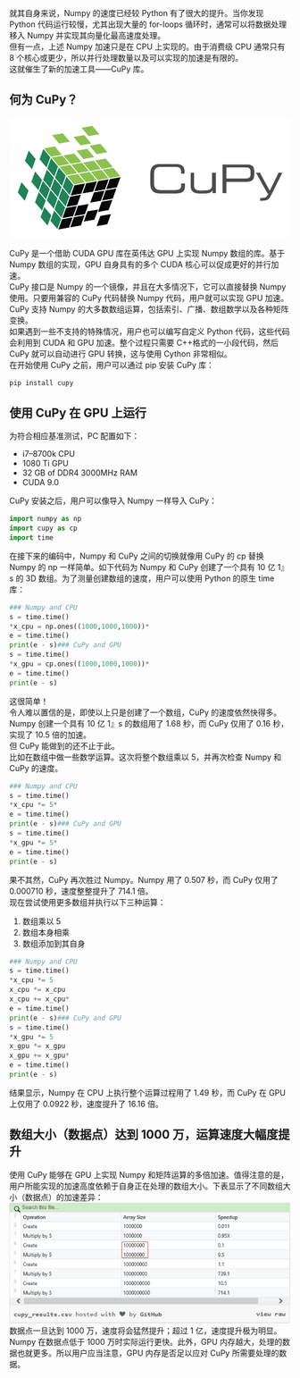 就其自身来说，Numpy 的速度已经较 Python 有了很大的提升。当你发现 Python 代码运行较慢，尤其出现大量的 for-loops 循环时，通常可以将数据处理移入 Numpy 并实现其向量化最高速度处理。<br />但有一点，上述 Numpy 加速只是在 CPU 上实现的。由于消费级 CPU 通常只有 8 个核心或更少，所以并行处理数量以及可以实现的加速是有限的。<br />这就催生了新的加速工具——CuPy 库。
<a name="iAeFo"></a>
## 何为 CuPy？
![](./img/1702088957216-10738a7c-3eb0-45ae-a66c-3c129f5ec8d7.png)

CuPy 是一个借助 CUDA GPU 库在英伟达 GPU 上实现 Numpy 数组的库。基于 Numpy 数组的实现，GPU 自身具有的多个 CUDA 核心可以促成更好的并行加速。<br />CuPy 接口是 Numpy 的一个镜像，并且在大多情况下，它可以直接替换 Numpy 使用。只要用兼容的 CuPy 代码替换 Numpy 代码，用户就可以实现 GPU 加速。<br />CuPy 支持 Numpy 的大多数数组运算，包括索引、广播、数组数学以及各种矩阵变换。<br />如果遇到一些不支持的特殊情况，用户也可以编写自定义 Python 代码，这些代码会利用到 CUDA 和 GPU 加速。整个过程只需要 C++格式的一小段代码，然后 CuPy 就可以自动进行 GPU 转换，这与使用 Cython 非常相似。<br />在开始使用 CuPy 之前，用户可以通过 pip 安装 CuPy 库：
```bash
pip install cupy
```
<a name="iJKJM"></a>
## 使用 CuPy 在 GPU 上运行
为符合相应基准测试，PC 配置如下：

- i7–8700k CPU
- 1080 Ti GPU
- 32 GB of DDR4 3000MHz RAM
- CUDA 9.0

CuPy 安装之后，用户可以像导入 Numpy 一样导入 CuPy：
```python
import numpy as np
import cupy as cp
import time
```
在接下来的编码中，Numpy 和 CuPy 之间的切换就像用 CuPy 的 cp 替换 Numpy 的 np 一样简单。如下代码为 Numpy 和 CuPy 创建了一个具有 10 亿 1』s 的 3D 数组。为了测量创建数组的速度，用户可以使用 Python 的原生 time 库：
```python
### Numpy and CPU
s = time.time()
*x_cpu = np.ones((1000,1000,1000))*
e = time.time()
print(e - s)### CuPy and GPU
s = time.time()
*x_gpu = cp.ones((1000,1000,1000))*
e = time.time()
print(e - s)
```
这很简单！<br />令人难以置信的是，即使以上只是创建了一个数组，CuPy 的速度依然快得多。Numpy 创建一个具有 10 亿 1』s 的数组用了 1.68 秒，而 CuPy 仅用了 0.16 秒，实现了 10.5 倍的加速。<br />但 CuPy 能做到的还不止于此。<br />比如在数组中做一些数学运算。这次将整个数组乘以 5，并再次检查 Numpy 和 CuPy 的速度。
```python
### Numpy and CPU
s = time.time()
*x_cpu *= 5*
e = time.time()
print(e - s)### CuPy and GPU
s = time.time()
*x_gpu *= 5*
e = time.time()
print(e - s)
```
果不其然，CuPy 再次胜过 Numpy。Numpy 用了 0.507 秒，而 CuPy 仅用了 0.000710 秒，速度整整提升了 714.1 倍。<br />现在尝试使用更多数组并执行以下三种运算：

1. 数组乘以 5
2. 数组本身相乘
3. 数组添加到其自身
```python
### Numpy and CPU
s = time.time()
*x_cpu *= 5
x_cpu *= x_cpu
x_cpu += x_cpu*
e = time.time()
print(e - s)### CuPy and GPU
s = time.time()
*x_gpu *= 5
x_gpu *= x_gpu
x_gpu += x_gpu*
e = time.time()
print(e - s)
```
结果显示，Numpy 在 CPU 上执行整个运算过程用了 1.49 秒，而 CuPy 在 GPU 上仅用了 0.0922 秒，速度提升了 16.16 倍。
<a name="dgleI"></a>
## 数组大小（数据点）达到 1000 万，运算速度大幅度提升
使用 CuPy 能够在 GPU 上实现 Numpy 和矩阵运算的多倍加速。值得注意的是，用户所能实现的加速高度依赖于自身正在处理的数组大小。下表显示了不同数组大小（数据点）的加速差异：<br />![](./img/1702088957239-df70ab29-db0c-4e6c-a27e-5842736a96d3.png)<br />数据点一旦达到 1000 万，速度将会猛然提升；超过 1 亿，速度提升极为明显。Numpy 在数据点低于 1000 万时实际运行更快。此外，GPU 内存越大，处理的数据也就更多。所以用户应当注意，GPU 内存是否足以应对 CuPy 所需要处理的数据。
